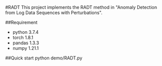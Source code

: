 #RADT
This project implements the RADT method in "Anomaly Detection from Log Data Sequences with Perturbations".

##Requirement
* python 3.7.4
* torch 1.8.1
* pandas 1.3.3
* numpy 1.21.1

##Quick start
    python demo/RADT.py
